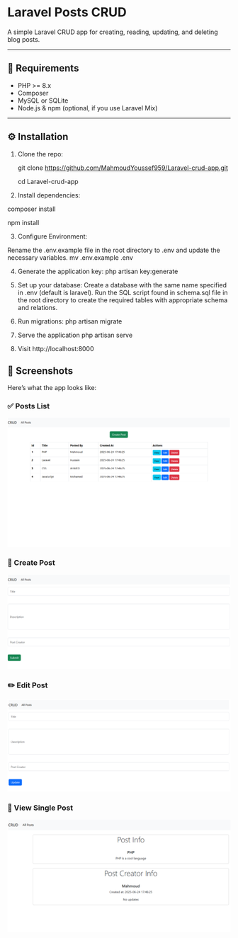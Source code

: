 # Laravel Posts CRUD

A simple Laravel CRUD app for creating, reading, updating, and deleting blog posts.

---

## 🚀 Requirements

- PHP >= 8.x
- Composer
- MySQL or SQLite
- Node.js & npm (optional, if you use Laravel Mix)

---
## ⚙️ Installation

1. Clone the repo:

   git clone https://github.com/MahmoudYoussef959/Laravel-crud-app.git
   
   cd Laravel-crud-app

3. Install dependencies:
   
composer install

npm install

3. Configure Environment:

  Rename the .env.example file in the root directory to .env and update the necessary variables.
  mv .env.example .env

4. Generate the application key:
   php artisan key:generate

5. Set up your database:
  Create a database with the same name specified in .env (default is laravel).
  Run the SQL script found in schema.sql file in the root directory to create the required tables with appropriate schema and relations.

6. Run migrations:
   php artisan migrate

7. Serve the application
   php artisan serve

8. Visit http://localhost:8000


## 📸 Screenshots

Here’s what the app looks like:

### ✅ Posts List
![Posts page](screenshots/index-page.png)

### 📝 Create Post
![Create new post](screenshots/create-page.png)

### ✏️ Edit Post
![Edit post page](screenshots/edit-page.png)

### 👀 View Single Post
![Single post page](screenshots/show-page.png)
